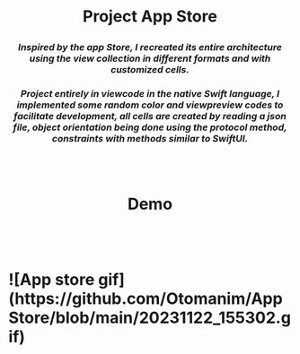 <h1 align="center"> <p> <n>Project App Store
</n>
</p>
</h1>

<h3 p align="center"> <i>Inspired by the app Store, I recreated its entire architecture using the view collection in different formats and with customized cells.</i> </h3> 


<h3 p align="center"> <i> Project entirely in viewcode in the native Swift language, I implemented some random color and viewpreview codes to facilitate development, all cells are created by reading a json file, object orientation being done using the protocol method, constraints with methods similar to SwiftUI. </i> </h3>
<br> </br>
<h1 align="center"> <p> Demo </p> </h1>
<br></br>
<h1>
![App store gif](https://github.com/Otomanim/AppStore/blob/main/20231122_155302.gif)
</h1>

